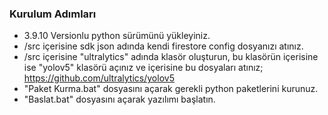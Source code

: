 ### Kurulum Adımları
- 3.9.10 Versionlu python sürümünü yükleyiniz.
- /src içerisine sdk json adında kendi firestore config dosyanızı atınız.
- /src içerisine "ultralytics" adında klasör oluşturun, bu klasörün içerisine ise "yolov5" klasörü açınız ve içerisine bu dosyaları atınız; https://github.com/ultralytics/yolov5
- "Paket Kurma.bat" dosyasını açarak gerekli python paketlerini kurunuz.
- "Baslat.bat" dosyasını açarak yazılımı başlatın.
